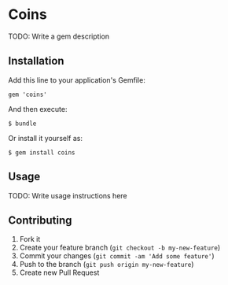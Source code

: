 # Coins

TODO: Write a gem description

## Installation

Add this line to your application's Gemfile:

    gem 'coins'

And then execute:

    $ bundle

Or install it yourself as:

    $ gem install coins

## Usage

TODO: Write usage instructions here

## Contributing

1. Fork it
2. Create your feature branch (`git checkout -b my-new-feature`)
3. Commit your changes (`git commit -am 'Add some feature'`)
4. Push to the branch (`git push origin my-new-feature`)
5. Create new Pull Request
